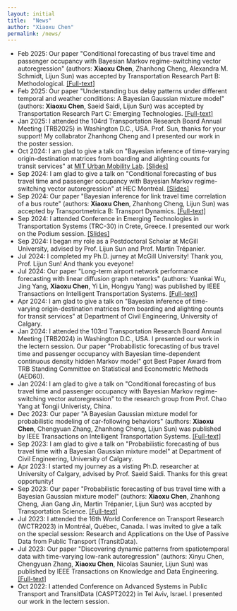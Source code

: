 ```yaml
---
layout: initial
title:  "News"
author: "Xiaoxu Chen"
permalink: /news/
---
```

- Feb 2025: Our paper "Conditional forecasting of bus travel time and passenger occupancy with Bayesian Markov regime-switching vector autoregression" (authors: **Xiaoxu Chen**, Zhanhong Cheng, Alexandra M. Schmidt, Lijun Sun) was accepted by Transportation Research Part B: Methodological. [[Full-text]](https://www.sciencedirect.com/science/article/pii/S0191261524002716)
- Feb 2025: Our paper "Understanding bus delay patterns under different temporal and weather conditions: A Bayesian Gaussian mixture model" (authors: **Xiaoxu Chen**, Saeid Saidi, Lijun Sun) was accepted by Transportation Research Part C: Emerging Technologies. [[Full-text]](https://www.sciencedirect.com/science/article/pii/S0968090X2500004X)
- Jan 2025: I attended the 104rd Transportation Research Board Annual Meeting (TRB2025) in Washington D.C., USA. Prof. Sun, thanks for your support! My collabrator Zhanhong Cheng and I presented our work in the poster session.
- Oct 2024: I am glad to give a talk on "Bayesian inference of time-varying origin-destination matrices from boarding and alighting counts for transit services" at [MIT Urban Mobility Lab](https://mobility.mit.edu/). [[Slides]](assets\files\MIT_Xiaoxu_notes2.pdf)
- Sep 2024: I am glad to give a talk on "Conditional forecasting of bus travel time and passenger occupancy with Bayesian Markov regime-switching vector autoregression" at HEC Montréal. [[Slides]](assets\files\HEC_Xiaoxu_Bus_HMM_Slides.pdf)
- Sep 2024: Our paper "Bayesian inference for link travel time correlation of a bus route" (authors: **Xiaoxu Chen**, Zhanhong Cheng, Lijun Sun) was accepted by Transportmetrica B: Transport Dynamics. [[Full-text]](https://www.tandfonline.com/doi/abs/10.1080/21680566.2024.2416181)
- Sep 2024: I attended Conference in Emerging Technologies in Transportation Systems (TRC-30) in Crete, Greece. I presented our work on the Podium session. [[Slides]](assets\files\MIT_Xiaoxu_notes2.pdf)
- Sep 2024: I began my role as a Postdoctoral Scholar at McGill University, advised by Prof. Lijun Sun and Prof. Martin Trépanier.
- Jul 2024: I completed my Ph.D. jurney at McGill University! Thank you, Prof. Lijun Sun! And thank you eveyone!
- Jul 2024: Our paper "Long-term airport network performance forecasting with linear diffusion graph networks" (authors: Yuankai Wu, Jing Yang, **Xiaoxu Chen**, Yi Lin, Hongyu Yang) was published by IEEE Transactions on Intelligent Transportation Systems. [[Full-text]](https://ieeexplore.ieee.org/abstract/document/10589713)
- Apr 2024: I am glad to give a talk on "Bayesian inference of time-varying origin-destination matrices from boarding and alighting counts for transit services" at Department of Civil Engineering, University of Calgary.
- Jan 2024: I attended the 103rd Transportation Research Board Annual Meeting (TRB2024) in Washington D.C., USA. I presented our work in the lectern session. Our paper "Probabilistic forecasting of bus travel time and passenger occupancy with Bayesian time-dependent continuous density hidden Markov model" got Best Paper Award from TRB Standing Committee on Statistical and Econometric Methods (AED60). 
- Jan 2024: I am glad to give a talk on "Conditional forecasting of bus travel time and passenger occupancy with Bayesian Markov regime-switching vector autoregression" to the research group from Prof. Chao Yang at Tongji Univeristy, China.
- Dec 2023: Our paper "A Bayesian Gaussian mixture model for probabilistic modeling of car-following behaviors" (authors: **Xiaoxu Chen**, Chengyuan Zhang, Zhanhong Cheng, Lijun Sun) was published by IEEE Transactions on Intelligent Transportation Systems. [[Full-text]](https://ieeexplore.ieee.org/abstract/document/10337758)
- Sep 2023: I am glad to give a talk on "Probabilistic forecasting of bus travel time with a Bayesian Gaussian mixture model" at Department of Civil Engineering, University of Calgary.
- Apr 2023: I started my journey as a visting Ph.D. researcher at University of Calgary, advised by Prof. Saeid Saidi. Thanks for this great opportunity! 
- Sep 2023: Our paper "Probabilistic forecasting of bus travel time with a Bayesian Gaussian mixture model" (authors: **Xiaoxu Chen**, Zhanhong Cheng, Jian Gang Jin, Martin Trépanier, Lijun Sun) was accpted by Transportation Science. [[Full-text]](https://pubsonline.informs.org/doi/abs/10.1287/trsc.2022.0214)
- Jul 2023: I attended the 16th World Conference on Transport Research (WCTR2023) in Montréal, Québec, Canada. I was invited to give a talk on the special session: Research and Applications on the Use of Passive Data from Public Transport (TransitData).
- Jul 2023: Our paper "Discovering dynamic patterns from spatiotemporal data with time-varying low-rank autoregression" (authors: Xinyu Chen, Chengyuan Zhang, **Xiaoxu Chen**, Nicolas Saunier, Lijun Sun) was published by IEEE Transactions on Knowledge and Data Engineering. [[Full-text]](https://ieeexplore.ieee.org/abstract/document/10177995)
- Oct 2022: I attended Conference on Advanced Systems in Public Transport and TransitData (CASPT2022) in Tel Aviv, Israel. I presented our work in the lectern session.
